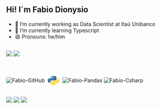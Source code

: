 ## Hi! I´m Fabio Dionysio 

- 🔭 I’m currently working as Data Scientist at Itaú Unibanco
- 🌱 I’m currently learning Typescript
- 😄 Pronouns: he/him

##

<img height="180em" src="https://github-readme-stats.vercel.app/api?username=FabioDionysio&show_icons=true&theme=dark#gh-dark-mode-only">
<img height="180em" src="https://github-readme-stats.vercel.app/api/top-langs/?username=FabioDionysio&layout=compact&theme=dark#gh-dark-mode-only">

##

<div style="display: inline_block"><br>
  <img align="center" alt="Fabio-GitHub" height="30" width="40" src="https://cdn.jsdelivr.net/gh/devicons/devicon/icons/github/github-original-wordmark.svg">
  <img align="center" alt="Fabio-Python" height="30" width="40" src="https://raw.githubusercontent.com/devicons/devicon/master/icons/python/python-original.svg">
  <img align="center" alt="Fabio-Pandas" height="30" width="40" src="https://cdn.jsdelivr.net/gh/devicons/devicon/icons/pandas/pandas-original.svg">
  <img align="center" alt="Fabio-Csharp" height="30" width="40" src="https://cdn.jsdelivr.net/gh/devicons/devicon/icons/amazonwebservices/amazonwebservices-original-wordmark.svg">    
</div>


##
 
<div> 
  <a href="https://www.linkedin.com/in/fabiodionysio/" target="_blank"><img src="https://img.shields.io/badge/-LinkedIn-%230077B5?style=for-the-badge&logo=linkedin&logoColor=white" target="_blank"></a>
  <a href = "mailto:fdionysio@gmail.com"><img src="https://img.shields.io/badge/Gmail-D14836?style=for-the-badge&logo=gmail&logoColor=white" target="_blank"></a>
  <a href="https://instagram.com/fdionysio" target="_blank"><img src="https://img.shields.io/badge/-Instagram-%23E4405F?style=for-the-badge&logo=instagram&logoColor=white" target="_blank"></a>
</div>
